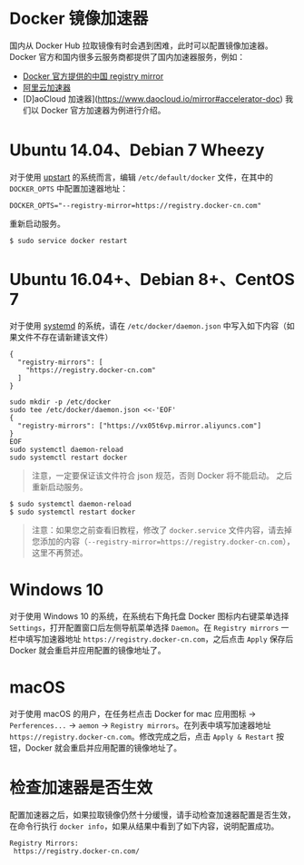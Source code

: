 # Docker 镜像加速器
国内从 Docker Hub 拉取镜像有时会遇到困难，此时可以配置镜像加速器。Docker 官方和国内很多云服务商都提供了国内加速器服务，例如：
- [Docker 官方提供的中国 registry mirror](https://docs.docker.com/registry/recipes/mirror/#use-case-the-china-registry-mirror "Docker 官方 registry mirror")
- [阿里云加速器](https://cr.console.aliyun.com/#/accelerator)
- [D]aoCloud 加速器](https://www.daocloud.io/mirror#accelerator-doc)
我们以 Docker 官方加速器为例进行介绍。

# Ubuntu 14.04、Debian 7 Wheezy
对于使用 [upstart](http://upstart.ubuntu.com/) 的系统而言，编辑 `/etc/default/docker` 文件，在其中的 `DOCKER_OPTS` 中配置加速器地址：
```
DOCKER_OPTS="--registry-mirror=https://registry.docker-cn.com"
```
重新启动服务。
```
$ sudo service docker restart
```
# Ubuntu 16.04+、Debian 8+、CentOS 7
对于使用 [systemd](https://www.freedesktop.org/wiki/Software/systemd/) 的系统，请在 
`/etc/docker/daemon.json` 中写入如下内容（如果文件不存在请新建该文件）
```
{
  "registry-mirrors": [
    "https://registry.docker-cn.com"
  ]
}
```

```
sudo mkdir -p /etc/docker
sudo tee /etc/docker/daemon.json <<-'EOF'
{
  "registry-mirrors": ["https://vx05t6vp.mirror.aliyuncs.com"]
}
EOF
sudo systemctl daemon-reload
sudo systemctl restart docker
```

> 注意，一定要保证该文件符合 json 规范，否则 Docker 将不能启动。
之后重新启动服务。
```
$ sudo systemctl daemon-reload
$ sudo systemctl restart docker
```
> 注意：如果您之前查看旧教程，修改了 `docker.service` 文件内容，请去掉您添加的内容（`--registry-mirror=https://registry.docker-cn.com`），这里不再赘述。

# Windows 10
对于使用 Windows 10 的系统，在系统右下角托盘 Docker 图标内右键菜单选择 `Settings`，打开配置窗口后左侧导航菜单选择 `Daemon`。在 `Registry mirrors` 一栏中填写加速器地址 `https://registry.docker-cn.com`，之后点击 `Apply` 保存后 Docker 就会重启并应用配置的镜像地址了。

# macOS
对于使用 macOS 的用户，在任务栏点击 Docker for mac 应用图标 -> `Perferences...` -> `aemon` -> `Registry mirrors`。在列表中填写加速器地址 `https://registry.docker-cn.com`。修改完成之后，点击 `Apply & Restart` 按钮，Docker 就会重启并应用配置的镜像地址了。

# 检查加速器是否生效
配置加速器之后，如果拉取镜像仍然十分缓慢，请手动检查加速器配置是否生效，在命令行执行 `docker info`，如果从结果中看到了如下内容，说明配置成功。
```
Registry Mirrors:
 https://registry.docker-cn.com/
```